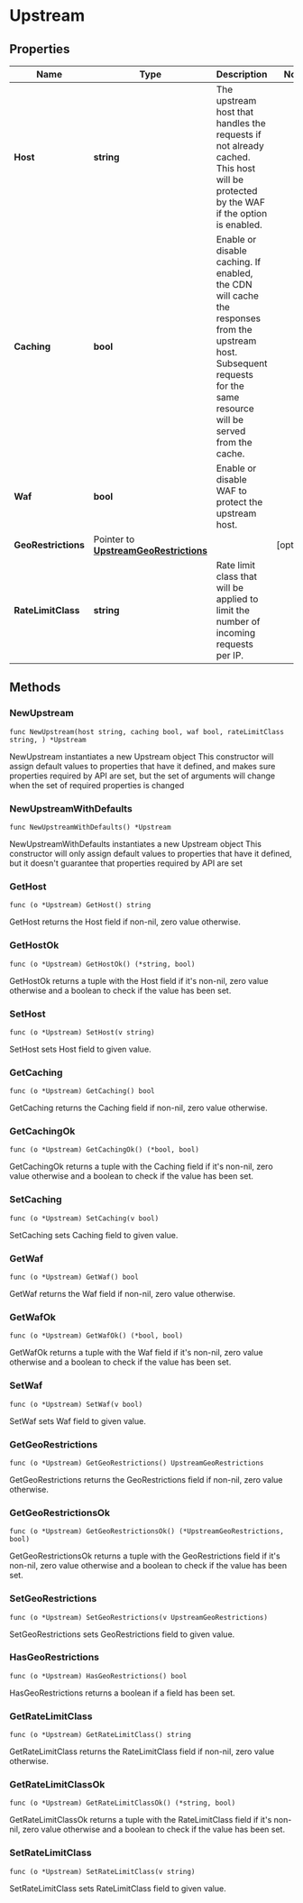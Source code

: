# Upstream

## Properties

|Name | Type | Description | Notes|
|------------ | ------------- | ------------- | -------------|
|**Host** | **string** | The upstream host that handles the requests if not already cached. This host will be protected by the WAF if the option is enabled.  | |
|**Caching** | **bool** | Enable or disable caching. If enabled, the CDN will cache the responses from the upstream host. Subsequent requests for the same resource will be served from the cache.  | |
|**Waf** | **bool** | Enable or disable WAF to protect the upstream host. | |
|**GeoRestrictions** | Pointer to [**UpstreamGeoRestrictions**](UpstreamGeoRestrictions.md) |  | [optional] |
|**RateLimitClass** | **string** | Rate limit class that will be applied to limit the number of incoming requests per IP. | |

## Methods

### NewUpstream

`func NewUpstream(host string, caching bool, waf bool, rateLimitClass string, ) *Upstream`

NewUpstream instantiates a new Upstream object
This constructor will assign default values to properties that have it defined,
and makes sure properties required by API are set, but the set of arguments
will change when the set of required properties is changed

### NewUpstreamWithDefaults

`func NewUpstreamWithDefaults() *Upstream`

NewUpstreamWithDefaults instantiates a new Upstream object
This constructor will only assign default values to properties that have it defined,
but it doesn't guarantee that properties required by API are set

### GetHost

`func (o *Upstream) GetHost() string`

GetHost returns the Host field if non-nil, zero value otherwise.

### GetHostOk

`func (o *Upstream) GetHostOk() (*string, bool)`

GetHostOk returns a tuple with the Host field if it's non-nil, zero value otherwise
and a boolean to check if the value has been set.

### SetHost

`func (o *Upstream) SetHost(v string)`

SetHost sets Host field to given value.


### GetCaching

`func (o *Upstream) GetCaching() bool`

GetCaching returns the Caching field if non-nil, zero value otherwise.

### GetCachingOk

`func (o *Upstream) GetCachingOk() (*bool, bool)`

GetCachingOk returns a tuple with the Caching field if it's non-nil, zero value otherwise
and a boolean to check if the value has been set.

### SetCaching

`func (o *Upstream) SetCaching(v bool)`

SetCaching sets Caching field to given value.


### GetWaf

`func (o *Upstream) GetWaf() bool`

GetWaf returns the Waf field if non-nil, zero value otherwise.

### GetWafOk

`func (o *Upstream) GetWafOk() (*bool, bool)`

GetWafOk returns a tuple with the Waf field if it's non-nil, zero value otherwise
and a boolean to check if the value has been set.

### SetWaf

`func (o *Upstream) SetWaf(v bool)`

SetWaf sets Waf field to given value.


### GetGeoRestrictions

`func (o *Upstream) GetGeoRestrictions() UpstreamGeoRestrictions`

GetGeoRestrictions returns the GeoRestrictions field if non-nil, zero value otherwise.

### GetGeoRestrictionsOk

`func (o *Upstream) GetGeoRestrictionsOk() (*UpstreamGeoRestrictions, bool)`

GetGeoRestrictionsOk returns a tuple with the GeoRestrictions field if it's non-nil, zero value otherwise
and a boolean to check if the value has been set.

### SetGeoRestrictions

`func (o *Upstream) SetGeoRestrictions(v UpstreamGeoRestrictions)`

SetGeoRestrictions sets GeoRestrictions field to given value.

### HasGeoRestrictions

`func (o *Upstream) HasGeoRestrictions() bool`

HasGeoRestrictions returns a boolean if a field has been set.

### GetRateLimitClass

`func (o *Upstream) GetRateLimitClass() string`

GetRateLimitClass returns the RateLimitClass field if non-nil, zero value otherwise.

### GetRateLimitClassOk

`func (o *Upstream) GetRateLimitClassOk() (*string, bool)`

GetRateLimitClassOk returns a tuple with the RateLimitClass field if it's non-nil, zero value otherwise
and a boolean to check if the value has been set.

### SetRateLimitClass

`func (o *Upstream) SetRateLimitClass(v string)`

SetRateLimitClass sets RateLimitClass field to given value.



